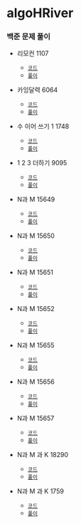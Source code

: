 # algoHRiver

### 백준 문제 풀이

- 리모컨 1107
    - [`코드`](algoHRiver%2FBaekjoon%2FBruteForce%2FRemote1107%2FP1107.java)
    - [`풀이`](algoHRiver%2FBaekjoon%2FBruteForce%2FRemote1107%2FREADME.md)

- 카잉달력 6064
  - [`코드`](algoHRiver%2FBaekjoon%2FBruteForce%2Fcalendar6064%2FP6064.java)
  - [`풀이`](algoHRiver%2FBaekjoon%2FBruteForce%2Fcalendar6064%2FREADME.md)
- 수 이어 쓰기 1 1748
  - [`코드`](algoHRiver%2FBaekjoon%2FBruteForce%2Fnumber1748%2FP1748.java)
  - [`풀이`](algoHRiver%2FBaekjoon%2FBruteForce%2Fnumber1748%2FREADME.md)

- 1 2 3 더하기 9095
  - [`코드`](algoHRiver%2FBaekjoon%2FBruteForce%2Fplus9095%2FP9095.java)
  - [`풀이`](algoHRiver%2FBaekjoon%2FBruteForce%2Fplus9095%2FREADME.md)
- N과 M 15649
  - [`코드`](algoHRiver%2FBaekjoon%2FBruteForce%2FNM15649%2FP15649.java)
  - [`풀이`](algoHRiver%2FBaekjoon%2FBruteForce%2FNM15649%2FREADME.md)
- N과 M 15650
  - [`코드`](algoHRiver%2FBaekjoon%2FBruteForce%2FNM15650%2FP15650.java)
  - [`풀이`](algoHRiver%2FBaekjoon%2FBruteForce%2FNM15650%2FREADME.md)
- N과 M 15651
  - [`코드`](algoHRiver%2FBaekjoon%2FBruteForce%2FNM15651%2FP15651.java)
  - [`풀이`](algoHRiver%2FBaekjoon%2FBruteForce%2FNM15651%2FREADME.md)

- N과 M 15652
  - [`코드`](algoHRiver%2FBaekjoon%2FBruteForce%2FNM15652%2FP15652.java)
  - [`풀이`](algoHRiver%2FBaekjoon%2FBruteForce%2FNM15652%2FREADME.md)

- N과 M 15655
  - [`코드`](algoHRiver%2FBaekjoon%2FBruteForce%2FNM15655%2FP15655.java)
  - [`풀이`](algoHRiver%2FBaekjoon%2FBruteForce%2FNM15655%2FREADME.md)

- N과 M 15656
  - [`코드`](algoHRiver%2FBaekjoon%2FBruteForce%2FNM15656%2FP15656.java)
  - [`풀이`](algoHRiver%2FBaekjoon%2FBruteForce%2FNM15656%2FREADME.md)
- N과 M 15657
  - [`코드`](algoHRiver%2FBaekjoon%2FBruteForce%2FNM15657%2FP15657.java)
  - [`풀이`](algoHRiver%2FBaekjoon%2FBruteForce%2FNM15657%2FREADME.md)
- N과 M 과 K 18290
  - [`코드`](algoHRiver%2FBaekjoon%2FBruteForce%2FNMK18290%2FP18290.java)
  - [`풀이`](algoHRiver%2FBaekjoon%2FBruteForce%2FNMK18290%2FREADME.md)
- N과 M 과 K 1759
  - [`코드`](algoHRiver%2FBaekjoon%2FBruteForce%2Fpwd1759%2FP1759.java)
  - [`풀이`](algoHRiver%2FBaekjoon%2FBruteForce%2Fpwd1759%2FREADME.md)

